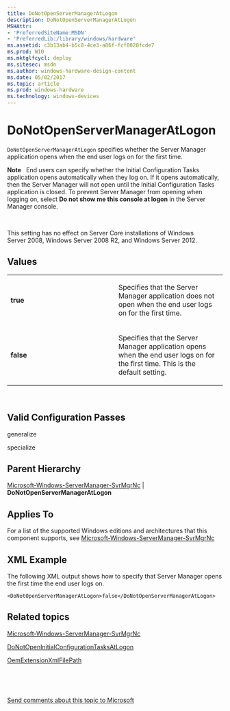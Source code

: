 ```yaml
---
title: DoNotOpenServerManagerAtLogon
description: DoNotOpenServerManagerAtLogon
MSHAttr:
- 'PreferredSiteName:MSDN'
- 'PreferredLib:/library/windows/hardware'
ms.assetid: c3b13ab4-b5c8-4ce3-a86f-fcf8028fcde7
ms.prod: W10
ms.mktglfcycl: deploy
ms.sitesec: msdn
ms.author: windows-hardware-design-content
ms.date: 05/02/2017
ms.topic: article
ms.prod: windows-hardware
ms.technology: windows-devices
---
```


# DoNotOpenServerManagerAtLogon


`DoNotOpenServerManagerAtLogon` specifies whether the Server Manager application opens when the end user logs on for the first time.

**Note**  
End users can specify whether the Initial Configuration Tasks application opens automatically when they log on. If it opens automatically, then the Server Manager will not open until the Initial Configuration Tasks application is closed. To prevent Server Manager from opening when logging on, select **Do not show me this console at logon** in the Server Manager console.

 

This setting has no effect on Server Core installations of Windows Server 2008, Windows Server 2008 R2, and Windows Server 2012.

## Values


<table>
<colgroup>
<col width="50%" />
<col width="50%" />
</colgroup>
<tbody>
<tr class="odd">
<td><p><strong>true</strong></p></td>
<td><p>Specifies that the Server Manager application does not open when the end user logs on for the first time.</p></td>
</tr>
<tr class="even">
<td><p><strong>false</strong></p></td>
<td><p>Specifies that the Server Manager application opens when the end user logs on for the first time. This is the default setting.</p></td>
</tr>
</tbody>
</table>

 

## Valid Configuration Passes


generalize

specialize

## Parent Hierarchy


[Microsoft-Windows-ServerManager-SvrMgrNc](microsoft-windows-servermanager-svrmgrnc.md) | **DoNotOpenServerManagerAtLogon**

## Applies To


For a list of the supported Windows editions and architectures that this component supports, see [Microsoft-Windows-ServerManager-SvrMgrNc](microsoft-windows-servermanager-svrmgrnc.md)

## XML Example


The following XML output shows how to specify that Server Manager opens the first time the end user logs on.

``` syntax
<DoNotOpenServerManagerAtLogon>false</DoNotOpenServerManagerAtLogon>
```

## Related topics


[Microsoft-Windows-ServerManager-SvrMgrNc](microsoft-windows-servermanager-svrmgrnc.md)

[DoNotOpenInitialConfigurationTasksAtLogon](microsoft-windows-outofboxexperience-donotopeninitialconfigurationtasksatlogon.md)

[OemExtensionXmlFilePath](microsoft-windows-outofboxexperience-oemextensionxmlfilepath.md)

 

 

[Send comments about this topic to Microsoft](mailto:wsddocfb@microsoft.com?subject=Documentation%20feedback%20%5Bp_unattend\p_unattend%5D:%20DoNotOpenServerManagerAtLogon%20%20RELEASE:%20%2810/3/2016%29&body=%0A%0APRIVACY%20STATEMENT%0A%0AWe%20use%20your%20feedback%20to%20improve%20the%20documentation.%20We%20don't%20use%20your%20email%20address%20for%20any%20other%20purpose,%20and%20we'll%20remove%20your%20email%20address%20from%20our%20system%20after%20the%20issue%20that%20you're%20reporting%20is%20fixed.%20While%20we're%20working%20to%20fix%20this%20issue,%20we%20might%20send%20you%20an%20email%20message%20to%20ask%20for%20more%20info.%20Later,%20we%20might%20also%20send%20you%20an%20email%20message%20to%20let%20you%20know%20that%20we've%20addressed%20your%20feedback.%0A%0AFor%20more%20info%20about%20Microsoft's%20privacy%20policy,%20see%20http://privacy.microsoft.com/default.aspx. "Send comments about this topic to Microsoft")





